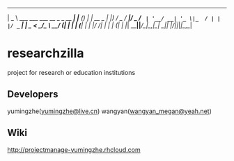  ____                               _         _ _ _       
|  _ \ ___  ___  ___  __ _ _ __ ___| |__  ___(_) | | __ _ 
| |_) / _ \/ __|/ _ \/ _` | '__/ __| '_ \|_  / | | |/ _` |
|  _ <  __/\__ \  __/ (_| | | | (__| | | |/ /| | | | (_| |
|_| \_\___||___/\___|\__,_|_|  \___|_| |_/___|_|_|_|\__,_|
                                                          
researchzilla
=============

project for research or education institutions

Developers
----------
yumingzhe(yumingzhe@live.cn)
wangyan(wangyan_megan@yeah.net)

Wiki
----
http://projectmanage-yumingzhe.rhcloud.com
